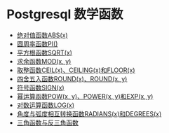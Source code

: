 # Postgresql 数学函数

* [绝对值函数ABS(x)](绝对值函数ABS(x).md)
* [圆周率函数PI()](圆周率函数PI().md)
* [平方根函数SQRT(x)](平方根函数SQRT(x).md)
* [求余函数MOD(x, y)](求余函数MOD().md)
* [取整函数CEIL(x)、CEILING(x)和FLOOR(x)](取整函数.md)
* [四舍五入函数ROUND(x)、ROUND(x, y)](四舍五入函数.md)
* [符号函数SIGN(x)](符号函数.md)
* [幂运算函数POW(x, y)、POWER(x, y)和EXP(x, y)](幂运算函数.md)
* [对数运算函数LOG(x)](对数运算函数.md)
* [角度与弧度相互转换函数RADIANS(x)和DEGREES(x)](角度与弧度相互转换函数.md)
* [三角函数与反三角函数](三角函数与反三角函数.md)
